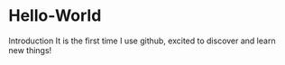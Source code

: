 # Hello-World
Introduction
It is the first time I use github, excited to discover and learn new things! 
